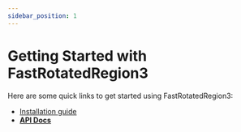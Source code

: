 ```yaml
---
sidebar_position: 1
---
```


# Getting Started with FastRotatedRegion3

Here are some quick links to get started using FastRotatedRegion3:

- [Installation guide](/docs/Installation)
- [**API Docs**](/api/RotatedRegion3)

